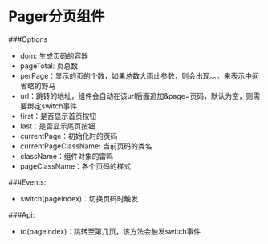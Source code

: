 Pager分页组件
====================== 
 
###Options

* dom: 生成页码的容器
* pageTotal: 页总数
* perPage：显示的页的个数，如果总数大雨此参数，则会出现。。。来表示中间省略的野马
* url：跳转的地址，组件会自动在该url后面追加&page=页码，默认为空，则需要绑定switch事件
* first：是否显示首页按钮
* last：是否显示尾页按钮
* currentPage：初始化时的页码
* currentPageClassName: 当前页码的类名
* className：组件对象的雷鸣
* pageClassName：各个页码的样式

###Events:

* switch(pageIndex)：切换页码时触发

###Api:

* to(pageIndex)：跳转至第几页，该方法会触发switch事件
